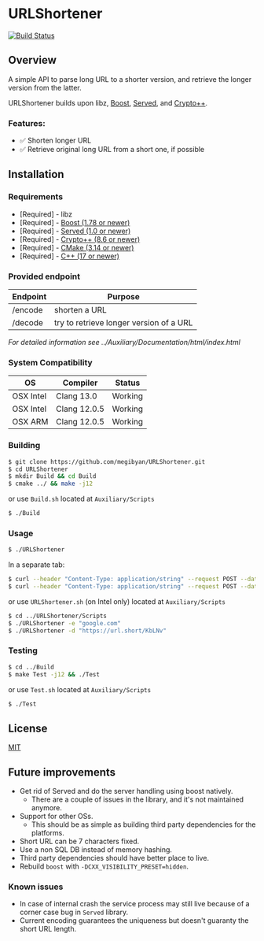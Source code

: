 URLShortener
============

[![Build Status](https://travis-ci.org/bowlofstew/served.png)](https://travis-ci.org/bowlofstew/served)

## Overview

A simple API to parse long URL to a shorter version, and retrieve the longer version from the latter.

URLShortener builds upon libz, [Boost](http://www.boost.org/), [Served](https://github.com/meltwater/served), and [Crypto++](https://cryptopp.com).

### Features:

* ✅ Shorten longer URL
* ✅ Retrieve original long URL from a short one, if possible

## Installation

### Requirements

* [Required] - libz
* [Required] - [Boost (1.78 or newer)](http://www.boost.org/)
* [Required] - [Served (1.0 or newer)](https://github.com/meltwater/served)
* [Required] - [Crypto++ (8.6 or newer)](https://cryptopp.com)
* [Required] - [CMake (3.14 or newer)](https://cmake.org)
* [Required] - [C++ (17 or newer)](https://en.cppreference.com/w/cpp/17)

### Provided endpoint

Endpoint               | Purpose
---------------------- | -----------------------------------
/encode                | shorten a URL
/decode                | try to retrieve longer version of a URL

*For detailed information see ../Auxiliary/Documentation/html/index.html*

### System Compatibility

OS           | Compiler      | Status
------------ | ------------- | -------------
OSX Intel    | Clang 13.0    | Working
OSX Intel    | Clang 12.0.5  | Working
OSX ARM    	 | Clang 12.0.5  | Working


### Building

```bash
$ git clone https://github.com/megibyan/URLShortener.git
$ cd URLShortener
$ mkdir Build && cd Build
$ cmake ../ && make -j12
```

or use `Build.sh` located at `Auxiliary/Scripts`

```bash
$ ./Build
```

### Usage
```bash
$ ./URLShortener
```

In a separate tab:

```bash
$ curl --header "Content-Type: application/string" --request POST --data "google.com" http://localhost:8080/encode
$ curl --header "Content-Type: application/string" --request POST --data "https://url.short/KbLNv" http://localhost:8080/decode
```

or use `URLShortener.sh` (on Intel only) located at `Auxiliary/Scripts`

```bash
$ cd ../URLShortener/Scripts
$ ./URLShortener -e "google.com"
$ ./URLShortener -d "https://url.short/KbLNv"
```

### Testing

```bash
$ cd ../Build
$ make Test -j12 && ./Test
```

or use `Test.sh` located at `Auxiliary/Scripts`

```bash
$ ./Test
```

## License
[MIT](https://choosealicense.com/licenses/mit/)

## Future improvements
 - Get rid of Served and do the server handling using boost natively.
   - There are a couple of issues in the library, and it's not maintained anymore.
 - Support for other OSs.
   - This should be as simple as building third party dependencies for the platforms.
 - Short URL can be 7 characters fixed.
 - Use a non SQL DB instead of memory hashing.
 - Third party dependencies should have better place to live.
 - Rebuild `boost` with `-DCXX_VISIBILITY_PRESET=hidden`.

### Known issues
  - In case of internal crash the service process may still live because of a corner case bug in `Served` library.
  - Current encoding guarantees the uniqueness but doesn't guaranty the short URL length.
